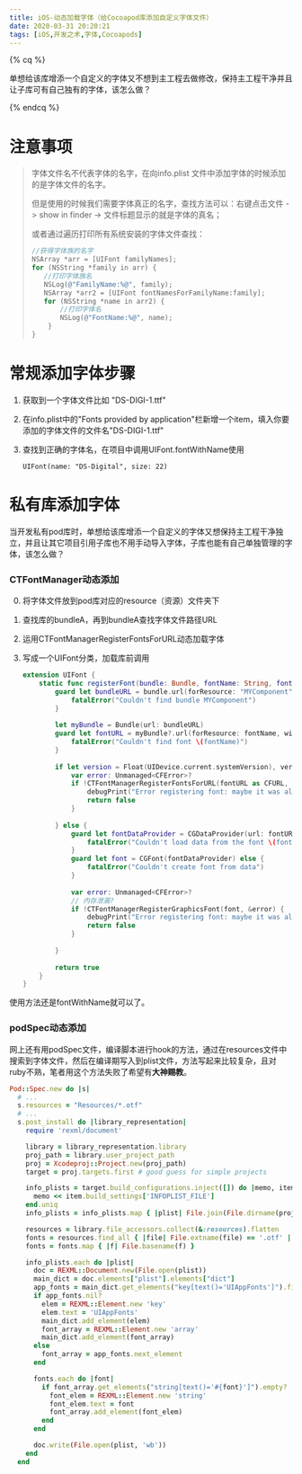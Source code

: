 ```yaml
---
title: iOS-动态加载字体（给Cocoapod库添加自定义字体文件）
date: 2020-03-31 20:20:21
tags: [iOS,开发之术,字体,Cocoapods]
---
```


{% cq %}

单想给该库增添一个自定义的字体又不想到主工程去做修改，保持主工程干净并且让子库可有自己独有的字体，该怎么做？ 

{% endcq %}

<!-- more -->



# 注意事项

> 字体文件名不代表字体的名字，在向info.plist 文件中添加字体的时候添加的是字体文件的名字。
>
> 但是使用的时候我们需要字体真正的名字，查找方法可以：右键点击文件 -> show in finder -> 文件标题显示的就是字体的真名；
>
> 或者通过遍历打印所有系统安装的字体文件查找：
>
> ```objective-c
> //获得字体族的名字
> NSArray *arr = [UIFont familyNames];
> for (NSString *family in arr) {
>    //打印字体族名
>    NSLog(@"FamilyName:%@", family);
>    NSArray *arr2 = [UIFont fontNamesForFamilyName:family];
>    for (NSString *name in arr2) {
>        //打印字体名
>        NSLog(@"FontName:%@", name);
>     }
> }
> ```





# 常规添加字体步骤

1. 获取到一个字体文件比如 "DS-DIGI-1.ttf"

2. 在info.plist中的"Fonts provided by application"栏新增一个item，填入你要添加的字体文件的文件名"DS-DIGI-1.ttf"

3. 查找到正确的字体名，在项目中调用UIFont.fontWithName使用

   ```objc
   UIFont(name: "DS-Digital", size: 22)
   ```

   



# 私有库添加字体

当开发私有pod库时，单想给该库增添一个自定义的字体又想保持主工程干净独立，并且让其它项目引用子库也不用手动导入字体，子库也能有自己单独管理的字体，该怎么做？ 



### CTFontManager动态添加

0. 将字体文件放到pod库对应的resource（资源）文件夹下

1. 查找库的bundleA，再到bundleA查找字体文件路径URL

2. 运用CTFontManagerRegisterFontsForURL动态加载字体

3. 写成一个UIFont分类，加载库前调用

   ```swift
   extension UIFont {
       static func registerFont(bundle: Bundle, fontName: String, fontExtension: String) -> Bool {
           guard let bundleURL = bundle.url(forResource: "MYComponent", withExtension: "bundle") else {
               fatalError("Couldn't find bundle MYComponent")
           }
           
           let myBundle = Bundle(url: bundleURL)
           guard let fontURL = myBundle?.url(forResource: fontName, withExtension: fontExtension) else {
               fatalError("Couldn't find font \(fontName)")
           }
           
           if let version = Float(UIDevice.current.systemVersion), version >= 7.0 {
               var error: Unmanaged<CFError>?
               if !CTFontManagerRegisterFontsForURL(fontURL as CFURL, .process, &error) {
                   debugPrint("Error registering font: maybe it was already registered. :%@", error.debugDescription)
                   return false
               }
               
           } else {
               guard let fontDataProvider = CGDataProvider(url: fontURL as CFURL) else {
                   fatalError("Couldn't load data from the font \(fontName)")
               }
               guard let font = CGFont(fontDataProvider) else {
                   fatalError("Couldn't create font from data")
               }
               
               var error: Unmanaged<CFError>?
               // 内存泄漏?
               if !CTFontManagerRegisterGraphicsFont(font, &error) {
                   debugPrint("Error registering font: maybe it was already registered. :%@", error.debugDescription)
                   return false
               }
               
           }
           
           return true
       }
   }
   ```

使用方法还是fontWithName就可以了。



### podSpec动态添加

网上还有用podSpec文件，编译脚本进行hook的方法，通过在resources文件中搜索到字体文件，然后在编译期写入到plist文件，方法写起来比较复杂，且对ruby不熟，笔者用这个方法失败了希望有**大神赐教**。

```ruby
Pod::Spec.new do |s|
  # ...
  s.resources = "Resources/*.otf"
  # ...
  s.post_install do |library_representation|
    require 'rexml/document'

    library = library_representation.library
    proj_path = library.user_project_path
    proj = Xcodeproj::Project.new(proj_path)
    target = proj.targets.first # good guess for simple projects

    info_plists = target.build_configurations.inject([]) do |memo, item|
      memo << item.build_settings['INFOPLIST_FILE']
    end.uniq
    info_plists = info_plists.map { |plist| File.join(File.dirname(proj_path), plist) }

    resources = library.file_accessors.collect(&:resources).flatten
    fonts = resources.find_all { |file| File.extname(file) == '.otf' || File.extname(file) == '.ttf' }
    fonts = fonts.map { |f| File.basename(f) }

    info_plists.each do |plist|
      doc = REXML::Document.new(File.open(plist))
      main_dict = doc.elements["plist"].elements["dict"]
      app_fonts = main_dict.get_elements("key[text()='UIAppFonts']").first
      if app_fonts.nil?
        elem = REXML::Element.new 'key'
        elem.text = 'UIAppFonts'
        main_dict.add_element(elem)
        font_array = REXML::Element.new 'array'
        main_dict.add_element(font_array)
      else
        font_array = app_fonts.next_element
      end

      fonts.each do |font|
        if font_array.get_elements("string[text()='#{font}']").empty?
          font_elem = REXML::Element.new 'string'
          font_elem.text = font
          font_array.add_element(font_elem)
        end
      end

      doc.write(File.open(plist, 'wb'))
    end
  end
```

